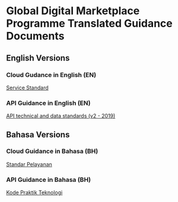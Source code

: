# Global Digital Marketplace Programme Translated Guidance Documents


## English Versions


### Cloud Gudance in English (EN)

[Service Standard](service-standard-en)


### API Guidance in English (EN)

[API technical and data standards (v2 - 2019)](API_technical_and_data_standards_en)


## Bahasa Versions


### Cloud Guidance in Bahasa (BH)

[Standar Pelayanan](service-standard-bh)


### API Guidance in Bahasa (BH)

[Kode Praktik Teknologi](tcop-bh)
